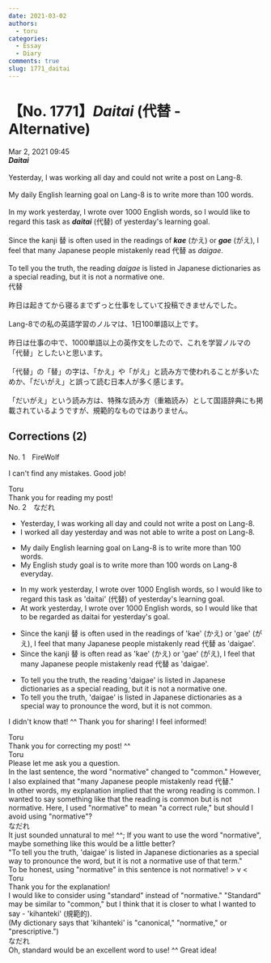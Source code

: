 ```yaml
---
date: 2021-03-02
authors:
  - toru
categories:
  - Essay
  - Diary
comments: true
slug: 1771_daitai
---
```


# 【No. 1771】<strong><em>Daitai</strong></em> (代替 - Alternative)
<div class="date">Mar 2, 2021 09:45</div>
<div id="post"><div id="body_show_ori">
<strong><em>Daitai</strong></em><br/><br/>Yesterday, I was working all day and could not write a post on Lang-8.<br/><br/>My daily English learning goal on Lang-8 is to write more than 100 words.<br/><br/>In my work yesterday, I wrote over 1000 English words, so I would like to regard this task as <strong><em>daitai</em></strong> (代替) of yesterday's learning goal.<br/><br/>Since the kanji 替 is often used in the readings of <strong><em>kae</em></strong> (かえ) or <strong><em>gae</em></strong> (がえ), I feel that many Japanese people mistakenly read 代替 as <em>daigae</em>.<br/><br/>To tell you the truth, the reading <em>daigae</em> is listed in Japanese dictionaries as a special reading, but it is not a normative one.
</div></div>

<!-- more -->

<div id="post_ja"><div id="body_show_mo">
代替<br/><br/>昨日は起きてから寝るまでずっと仕事をしていて投稿できませんでした。<br/><br/>Lang-8での私の英語学習のノルマは、1日100単語以上です。<br/><br/>昨日は仕事の中で、1000単語以上の英作文をしたので、これを学習ノルマの「代替」としたいと思います。<br/><br/>「代替」の「替」の字は、「かえ」や「がえ」と読み方で使われることが多いためか、「だいがえ」と誤って読む日本人が多く感じます。<br/><br/>「だいがえ」という読み方は、特殊な読み方（重箱読み）として国語辞典にも掲載されているようですが、規範的なものではありません。
</div></div>

## Corrections (2)
<div id="block"><div class="first_name"> No. 1　<span class="just_name">FireWolf</span></div><div id="block2">
<p class="comment_small">
 I can't find any mistakes. Good job!
</p>

</div><div class="name"><span class="just_name">Toru</span><br>
Thank you for reading my post!
</div>
</div>
<div id="block"><div class="first_name"> No. 2　<span class="just_name">なだれ</span></div><div id="block2">
<ul class="correction_field">
<li class="incorrect">Yesterday, I was working all day and could not write a post on Lang-8.</li>
<li class="corrected correct">
<span class="f_red">I worked </span>all day <span class="f_red">yesterday</span> and<span class="f_red"> was not able to</span> write a post on Lang-8.
</li>
</ul>
<ul class="correction_field">
<li class="incorrect">My daily English learning goal on Lang-8 is to write more than 100 words.</li>
<li class="corrected correct">
My English <span class="f_red">study</span> goal<span class="f_red"> is to write more than 100 words on Lang-8 everyday.</span>
</li>
</ul>
<ul class="correction_field">
<li class="incorrect">In my work yesterday, I wrote over 1000 English words, so I would like to regard this task as 'daitai' (代替) of yesterday's learning goal.</li>
<li class="corrected correct">
<span class="f_red">At</span> work yesterday, I wrote over 1000 English words, so I would like <span class="f_red">that to be regarded as daitai for yesterday's goal.</span>
</li>
</ul>
<ul class="correction_field">
<li class="incorrect">Since the kanji 替 is often used in the readings of 'kae' (かえ) or 'gae' (がえ), I feel that many Japanese people mistakenly read 代替 as 'daigae'.</li>
<li class="corrected correct">
Since the kanji 替 is often <span class="f_red">read as</span> 'kae' (かえ) or 'gae' (がえ), I feel that many Japanese people mistakenly read 代替 as 'daigae'.
</li>
</ul>
<ul class="correction_field">
<li class="incorrect">To tell you the truth, the reading 'daigae' is listed in Japanese dictionaries as a special reading, but it is not a normative one.</li>
<li class="corrected correct">
To tell you the truth, 'daigae' is listed in Japanese dictionaries as a special <span class="f_red">way to pronounce the word</span>, but it is not <span class="f_red">common</span>.
</li>
</ul>
<p class="comment_small">
 I didn't know that! ^^ Thank you for sharing! I feel informed!
</p>

</div><div class="name"><span class="just_name">Toru</span><br>
Thank you for correcting my post! ^^
</div>
<div class="name"><span class="just_name">Toru</span><br>
Please let me ask you a question.<br/>In the last sentence, the word "normative" changed to "common." However, I also explained that "many Japanese people mistakenly read 代替."<br/>In other words, my explanation implied that the wrong reading is common. I wanted to say something like that the reading is common but is not normative. Here, I used "normative" to mean "a correct rule," but should I avoid using "normative"?
</div>
<div class="name"><span class="just_name">なだれ</span><br>
It just sounded unnatural to me! ^^; If you want to use the word "normative", maybe something like this would be a little better?<br/>"To tell you the truth, 'daigae' is listed in Japanese dictionaries as a special way to pronounce the word, but it is not a normative use of that term."<br/>To be honest, using "normative" in this sentence is not normative! &gt; v &lt;
</div>
<div class="name"><span class="just_name">Toru</span><br>
Thank you for the explanation!<br/>I would like to consider using "standard" instead of "normative." "Standard" may be similar to "common," but I think that it is closer to what I wanted to say - 'kihanteki' (規範的).<br/>(My dictionary says that 'kihanteki' is "canonical," "normative," or "prescriptive.")
</div>
<div class="name"><span class="just_name">なだれ</span><br>
Oh, standard would be an excellent word to use! ^^ Great idea!
</div>
</div>
